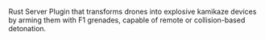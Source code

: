 Rust Server Plugin that transforms drones into explosive kamikaze devices by arming them with F1 grenades, capable of remote or collision-based detonation.
